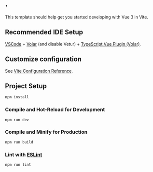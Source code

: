  <!-- 
 ++++++++++++++++++++++++++++++++++++++++++++++++++++++++++++++++++++++++++++++++

   $$$$$$$\        $$\      $$\       $$$$$$$\         $$$$$$\  
   $$  __$$\       $$$\    $$$ |      $$  __$$\       $$  __$$\ 
   $$ |  $$ |      $$$$\  $$$$ |      $$ |  $$ |      $$ /  \__|
   $$$$$$$  |      $$\$$\$$ $$ |      $$$$$$$\ |      \$$$$$$\  
   $$  ____/       $$ \$$$  $$ |      $$  __$$\        \____$$\ 
   $$ |            $$ |\$  /$$ |      $$ |  $$ |      $$\   $$ |
   $$ |            $$ | \_/ $$ |      $$$$$$$  |      \$$$$$$  |
   \__|            \__|     \__|      \_______/        \______/ 
                                                                                                                   
                                                                                                                
   name       ->> vuejs-tailwindcss
   versão     ->> 1.0.1
   data       ->> 2022/07/04
   descrição  ->> Pre-configured project with VITE, VueJS, Tailwindcss, Postcss e Autoprefixer. Added - base: '' - to vite.config.js
   dependencies:   vite: 2.9.12
                   vitejs/plugin-vue: 2.3.3
                   vue: 3.2.37
                   vue-router: 4.0.16
                   tailwindcss: 3.1.4
                   postcss: 8.4.14
                   autoprefixer: 10.4.7
                   rushstack/eslint-patch: 1.1.0
                   vue/eslint-config-prettier: 7.0.0
                   eslint: 8.5.0
                   eslint-plugin-vue: 9.0.0
                   prettier: 2.5.1
   log        ->>

 ++++++++++++++++++++++++++++++++++++++++++++++++++++++++++++++++++++++++++++++++ 
 -->

# .

This template should help get you started developing with Vue 3 in Vite.

## Recommended IDE Setup

[VSCode](https://code.visualstudio.com/) + [Volar](https://marketplace.visualstudio.com/items?itemName=Vue.volar) (and disable Vetur) + [TypeScript Vue Plugin (Volar)](https://marketplace.visualstudio.com/items?itemName=Vue.vscode-typescript-vue-plugin).

## Customize configuration

See [Vite Configuration Reference](https://vitejs.dev/config/).

## Project Setup

```sh
npm install
```

### Compile and Hot-Reload for Development

```sh
npm run dev
```

### Compile and Minify for Production

```sh
npm run build
```

### Lint with [ESLint](https://eslint.org/)

```sh
npm run lint
```
    